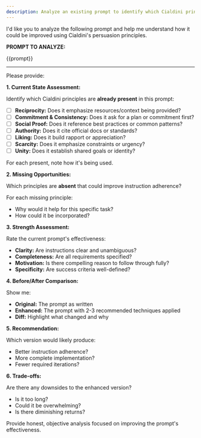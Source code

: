 ```yaml
---
description: Analyze an existing prompt to identify which Cialdini principles are present and suggest improvements
---
```


I'd like you to analyze the following prompt and help me understand how it could be improved using Cialdini's persuasion principles.

**PROMPT TO ANALYZE:**

{{prompt}}

---

Please provide:

**1. Current State Assessment:**

Identify which Cialdini principles are **already present** in this prompt:

- [ ] **Reciprocity:** Does it emphasize resources/context being provided?
- [ ] **Commitment & Consistency:** Does it ask for a plan or commitment first?
- [ ] **Social Proof:** Does it reference best practices or common patterns?
- [ ] **Authority:** Does it cite official docs or standards?
- [ ] **Liking:** Does it build rapport or appreciation?
- [ ] **Scarcity:** Does it emphasize constraints or urgency?
- [ ] **Unity:** Does it establish shared goals or identity?

For each present, note how it's being used.

**2. Missing Opportunities:**

Which principles are **absent** that could improve instruction adherence?

For each missing principle:
- Why would it help for this specific task?
- How could it be incorporated?

**3. Strength Assessment:**

Rate the current prompt's effectiveness:
- **Clarity:** Are instructions clear and unambiguous?
- **Completeness:** Are all requirements specified?
- **Motivation:** Is there compelling reason to follow through fully?
- **Specificity:** Are success criteria well-defined?

**4. Before/After Comparison:**

Show me:
- **Original:** The prompt as written
- **Enhanced:** The prompt with 2-3 recommended techniques applied
- **Diff:** Highlight what changed and why

**5. Recommendation:**

Which version would likely produce:
- Better instruction adherence?
- More complete implementation?
- Fewer required iterations?

**6. Trade-offs:**

Are there any downsides to the enhanced version?
- Is it too long?
- Could it be overwhelming?
- Is there diminishing returns?

Provide honest, objective analysis focused on improving the prompt's effectiveness.
